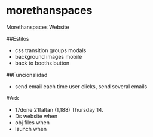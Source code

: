 # morethanspaces
Morethanspaces Website

##Estilos
- css transition groups modals
- background images mobile
- back to booths button

##Funcionalidad
- send email each time user clicks, send several emails

#Ask
- 17done 21faltan (1,188) Thursday 14.
- Ds website when
- obj files when
- launch when
